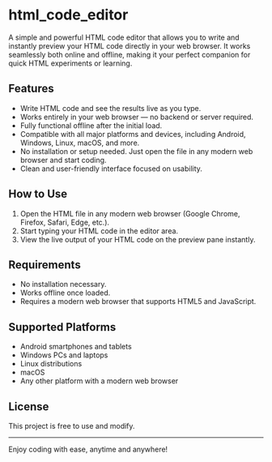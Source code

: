 # html_code_editor
A simple and powerful HTML code editor that allows you to write and instantly preview your HTML code directly in your web browser. It works seamlessly both online and offline, making it your perfect companion for quick HTML experiments or learning.

## Features

- Write HTML code and see the results live as you type.
- Works entirely in your web browser — no backend or server required.
- Fully functional offline after the initial load.
- Compatible with all major platforms and devices, including Android, Windows, Linux, macOS, and more.
- No installation or setup needed. Just open the file in any modern web browser and start coding.
- Clean and user-friendly interface focused on usability.

## How to Use

1. Open the HTML file in any modern web browser (Google Chrome, Firefox, Safari, Edge, etc.).
2. Start typing your HTML code in the editor area.
3. View the live output of your HTML code on the preview pane instantly.

## Requirements

- No installation necessary.
- Works offline once loaded.
- Requires a modern web browser that supports HTML5 and JavaScript.

## Supported Platforms

- Android smartphones and tablets
- Windows PCs and laptops
- Linux distributions
- macOS
- Any other platform with a modern web browser

## License

This project is free to use and modify.

---

Enjoy coding with ease, anytime and anywhere!
